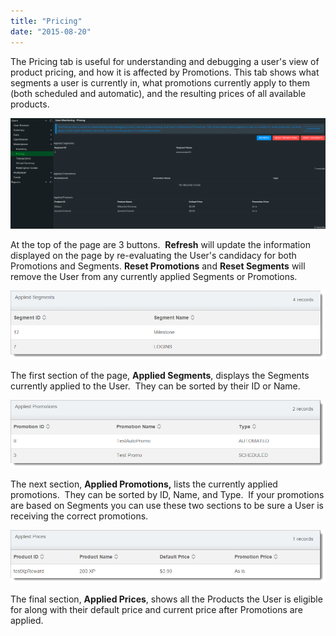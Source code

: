```yaml
---
title: "Pricing"
date: "2015-08-20"
---
```


The Pricing tab is useful for understanding and debugging a user's view of product pricing, and how it is affected by Promotions. This tab shows what segments a user is currently in, what promotions currently apply to them (both scheduled and automatic), and the resulting prices of all available products.

[![pricingButtons](images/pricingButtons.png)](images/pricingButtons.png)

At the top of the page are 3 buttons.  **Refresh** will update the information displayed on the page by re-evaluating the User's candidacy for both Promotions and Segments. **Reset Promotions** and **Reset Segments** will remove the User from any currently applied Segments or Promotions.

[![pricingSegments](images/pricingSegments.png)](images/pricingSegments.png)

The first section of the page, **Applied Segments**, displays the Segments currently applied to the User.  They can be sorted by their ID or Name.

[![](images/pricingPromos.png)](images/pricingPromos.png)

The next section, **Applied Promotions,** lists the currently applied promotions.  They can be sorted by ID, Name, and Type.  If your promotions are based on Segments you can use these two sections to be sure a User is receiving the correct promotions.

[![appliedPrices](images/appliedPrices.png)](images/appliedPrices.png)

The final section, **Applied Prices**, shows all the Products the User is eligible for along with their default price and current price after Promotions are applied.
